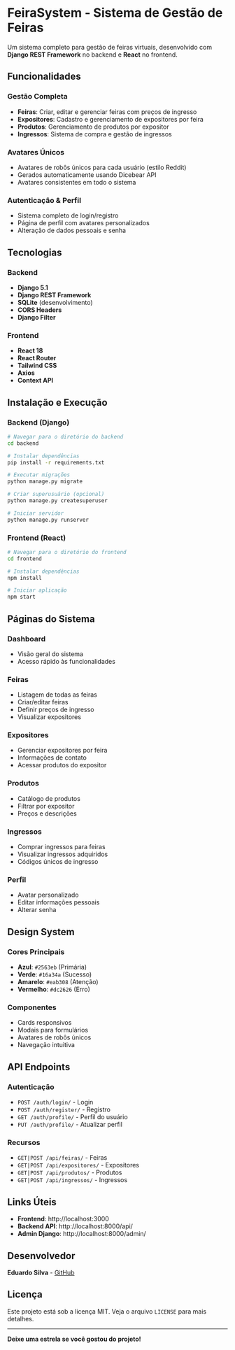 # FeiraSystem - Sistema de Gestão de Feiras

Um sistema completo para gestão de feiras virtuais, desenvolvido com **Django REST Framework** no backend e **React** no frontend.

## Funcionalidades

### **Gestão Completa**

- **Feiras**: Criar, editar e gerenciar feiras com preços de ingresso
- **Expositores**: Cadastro e gerenciamento de expositores por feira
- **Produtos**: Gerenciamento de produtos por expositor
- **Ingressos**: Sistema de compra e gestão de ingressos

### **Avatares Únicos**

- Avatares de robôs únicos para cada usuário (estilo Reddit)
- Gerados automaticamente usando Dicebear API
- Avatares consistentes em todo o sistema

### **Autenticação & Perfil**

- Sistema completo de login/registro
- Página de perfil com avatares personalizados
- Alteração de dados pessoais e senha

## Tecnologias

### Backend

- **Django 5.1**
- **Django REST Framework**
- **SQLite** (desenvolvimento)
- **CORS Headers**
- **Django Filter**

### Frontend

- **React 18**
- **React Router**
- **Tailwind CSS**
- **Axios**
- **Context API**

## Instalação e Execução

### Backend (Django)

```bash
# Navegar para o diretório do backend
cd backend

# Instalar dependências
pip install -r requirements.txt

# Executar migrações
python manage.py migrate

# Criar superusuário (opcional)
python manage.py createsuperuser

# Iniciar servidor
python manage.py runserver
```

### Frontend (React)

```bash
# Navegar para o diretório do frontend
cd frontend

# Instalar dependências
npm install

# Iniciar aplicação
npm start
```

## Páginas do Sistema

### **Dashboard**

- Visão geral do sistema
- Acesso rápido às funcionalidades

### **Feiras**

- Listagem de todas as feiras
- Criar/editar feiras
- Definir preços de ingresso
- Visualizar expositores

### **Expositores**

- Gerenciar expositores por feira
- Informações de contato
- Acessar produtos do expositor

### **Produtos**

- Catálogo de produtos
- Filtrar por expositor
- Preços e descrições

### **Ingressos**

- Comprar ingressos para feiras
- Visualizar ingressos adquiridos
- Códigos únicos de ingresso

### **Perfil**

- Avatar personalizado
- Editar informações pessoais
- Alterar senha

## Design System

### Cores Principais

- **Azul**: `#2563eb` (Primária)
- **Verde**: `#16a34a` (Sucesso)
- **Amarelo**: `#eab308` (Atenção)
- **Vermelho**: `#dc2626` (Erro)

### Componentes

- Cards responsivos
- Modais para formulários
- Avatares de robôs únicos
- Navegação intuitiva

## API Endpoints

### Autenticação

- `POST /auth/login/` - Login
- `POST /auth/register/` - Registro
- `GET /auth/profile/` - Perfil do usuário
- `PUT /auth/profile/` - Atualizar perfil

### Recursos

- `GET|POST /api/feiras/` - Feiras
- `GET|POST /api/expositores/` - Expositores
- `GET|POST /api/produtos/` - Produtos
- `GET|POST /api/ingressos/` - Ingressos

## Links Úteis

- **Frontend**: http://localhost:3000
- **Backend API**: http://localhost:8000/api/
- **Admin Django**: http://localhost:8000/admin/

## Desenvolvedor

**Eduardo Silva** - [GitHub](https://github.com/Eduard0MS)

## Licença

Este projeto está sob a licença MIT. Veja o arquivo `LICENSE` para mais detalhes.

---

**Deixe uma estrela se você gostou do projeto!**
